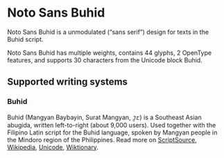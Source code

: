 
# Noto Sans Buhid

Noto Sans Buhid is a unmodulated (“sans serif”) design for texts in the Buhid script. 

Noto Sans Buhid has multiple weights, contains 44 glyphs, 2 OpenType features, and supports 30 characters from the Unicode block Buhid.


## Supported writing systems


### Buhid

Buhid (Mangyan Baybayin, Surat Mangyan, ᝊᝓᝑᝒ) is a Southeast Asian abugida, written left-to-right (about 9,000 users). Used together with the Filipino Latin script for the Buhid language, spoken by Mangyan people in the Mindoro region of the Philippines. Read more on [ScriptSource](https://scriptsource.org/scr/Buhd), [Wikipedia](https://en.wikipedia.org/wiki/ISO_15924:Buhd), [Unicode](https://www.unicode.org/versions/Unicode13.0.0/ch17.pdf#G26439), [Wiktionary](https://en.wiktionary.org/wiki/Category:Buhid_script).

